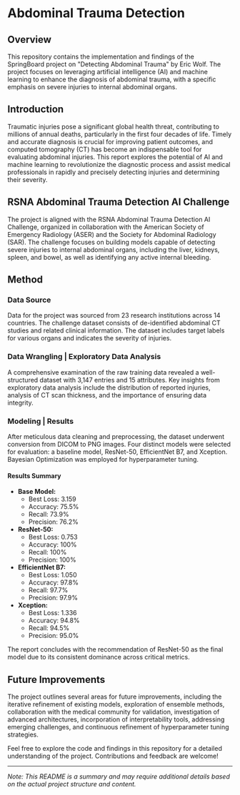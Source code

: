 # Abdominal Trauma Detection

## Overview

This repository contains the implementation and findings of the SpringBoard project on "Detecting Abdominal Trauma" by Eric Wolf. The project focuses on leveraging artificial intelligence (AI) and machine learning to enhance the diagnosis of abdominal trauma, with a specific emphasis on severe injuries to internal abdominal organs.

## Introduction

Traumatic injuries pose a significant global health threat, contributing to millions of annual deaths, particularly in the first four decades of life. Timely and accurate diagnosis is crucial for improving patient outcomes, and computed tomography (CT) has become an indispensable tool for evaluating abdominal injuries. This report explores the potential of AI and machine learning to revolutionize the diagnostic process and assist medical professionals in rapidly and precisely detecting injuries and determining their severity.

## RSNA Abdominal Trauma Detection AI Challenge

The project is aligned with the RSNA Abdominal Trauma Detection AI Challenge, organized in collaboration with the American Society of Emergency Radiology (ASER) and the Society for Abdominal Radiology (SAR). The challenge focuses on building models capable of detecting severe injuries to internal abdominal organs, including the liver, kidneys, spleen, and bowel, as well as identifying any active internal bleeding.

## Method

### Data Source

Data for the project was sourced from 23 research institutions across 14 countries. The challenge dataset consists of de-identified abdominal CT studies and related clinical information. The dataset includes target labels for various organs and indicates the severity of injuries.

### Data Wrangling | Exploratory Data Analysis

A comprehensive examination of the raw training data revealed a well-structured dataset with 3,147 entries and 15 attributes. Key insights from exploratory data analysis include the distribution of reported injuries, analysis of CT scan thickness, and the importance of ensuring data integrity.

### Modeling | Results

After meticulous data cleaning and preprocessing, the dataset underwent conversion from DICOM to PNG images. Four distinct models were selected for evaluation: a baseline model, ResNet-50, EfficientNet B7, and Xception. Bayesian Optimization was employed for hyperparameter tuning.

#### Results Summary

- **Base Model:**
  - Best Loss: 3.159
  - Accuracy: 75.5%
  - Recall: 73.9%
  - Precision: 76.2%
- **ResNet-50:**
  - Best Loss: 0.753
  - Accuracy: 100%
  - Recall: 100%
  - Precision: 100%
- **EfficientNet B7:**
  - Best Loss: 1.050
  - Accuracy: 97.8%
  - Recall: 97.7%
  - Precision: 97.9%
- **Xception:**
  - Best Loss: 1.336
  - Accuracy: 94.8%
  - Recall: 94.5%
  - Precision: 95.0%

The report concludes with the recommendation of ResNet-50 as the final model due to its consistent dominance across critical metrics.

## Future Improvements

The project outlines several areas for future improvements, including the iterative refinement of existing models, exploration of ensemble methods, collaboration with the medical community for validation, investigation of advanced architectures, incorporation of interpretability tools, addressing emerging challenges, and continuous refinement of hyperparameter tuning strategies.

Feel free to explore the code and findings in this repository for a detailed understanding of the project. Contributions and feedback are welcome!

---

*Note: This README is a summary and may require additional details based on the actual project structure and content.*
